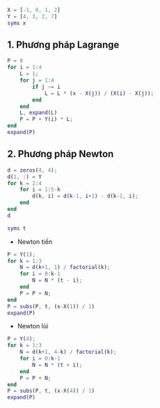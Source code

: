 ```matlab
X = [-1, 0, 1, 2]
Y = [4, 3, 2, 7]
syms x
```
## 1. Phương pháp Lagrange
```matlab
P = 0
for i = 1:4
    L = 1;
    for j = 1:4
        if j ~= i
            L = L * (x - X(j)) / (X(i) - X(j));
        end
    end
    L, expand(L)
    P = P + Y(i) * L;
end
expand(P)
```

## 2. Phương pháp Newton
```matlab
d = zeros(4, 4);
d(1, :) = Y
for k = 2:4
    for i = 1:5-k
        d(k, i) = d(k-1, i+1) - d(k-1, i);
    end
end
d

syms t
```

* Newton tiến
```matlab
P = Y(1);
for k = 1:3
    N = d(k+1, 1) / factorial(k);
    for i = 0:k-1
        N = N * (t - i);
    end
    P = P + N;
end
P = subs(P, t, (x-X(1)) / 1)
expand(P)
```

* Newton lùi
```matlab
P = Y(4);
for k = 1:3
    N = d(k+1, 4-k) / factorial(k);
    for i = 0:k-1
        N = N * (t + i);
    end
    P = P + N;
end
P = subs(P, t, (x-X(4)) / 1)
expand(P)
```
